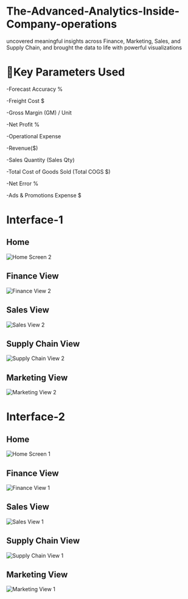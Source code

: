 # The-Advanced-Analytics-Inside-Company-operations
uncovered meaningful insights across Finance, Marketing, Sales, and Supply Chain, and brought the data to life with powerful visualizations

# 📌Key Parameters Used
-Forecast Accuracy %

-Freight Cost $

-Gross Margin (GM) / Unit

-Net Profit %

-Operational Expense

-Revenue($)

-Sales Quantity (Sales Qty)

-Total Cost of Goods Sold (Total COGS $)

-Net Error %

-Ads & Promotions Expense $

# Interface-1

## Home
![Home Screen 2](https://github.com/user-attachments/assets/91ee16e5-f3ce-430f-bfee-14c099835fff)

## Finance View
![Finance View 2](https://github.com/user-attachments/assets/a85368a3-04f8-472e-9684-3cdad0de83f1)

## Sales View
![Sales View 2](https://github.com/user-attachments/assets/0eb7d7ba-4831-47eb-b661-64627d11be49)

## Supply Chain View
![Supply Chain View 2](https://github.com/user-attachments/assets/b7daa7c9-50ee-479f-9aa5-08925f33175f)

## Marketing View
![Marketing View 2](https://github.com/user-attachments/assets/86e36268-3709-4133-a7cf-0d7d09c08338)


# Interface-2

## Home
![Home Screen 1](https://github.com/user-attachments/assets/1b0a81a6-13d8-498f-a37c-7d9c3e530d72)

## Finance View
![Finance View 1](https://github.com/user-attachments/assets/f059639b-63d6-449f-beff-e61e222668e2)

## Sales View
![Sales View 1](https://github.com/user-attachments/assets/14bc2fd1-df35-4ff8-bc91-efd31b77cab4)

## Supply Chain View
![Supply Chain View 1](https://github.com/user-attachments/assets/5d9d4377-b3eb-4f5e-86cd-2a84d353f3ec)

## Marketing View
![Marketing View 1](https://github.com/user-attachments/assets/8e2c251e-5956-4501-a7ac-6f2e2d74125b)
